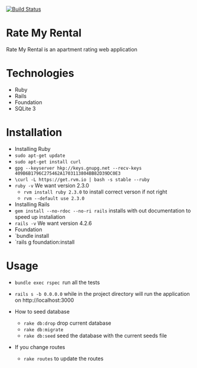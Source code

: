 [![Build Status](https://travis-ci.org/ChicoState/RateMyRental.svg?branch=master)](https://travis-ci.org/ChicoState/RateMyRental)

# Rate My Rental
Rate My Rental is an apartment rating web application

# Technologies
* Ruby
* Rails
* Foundation
* SQLite 3

# Installation
* Installing Ruby
 * `sudo apt-get update`
 * `sudo apt-get install curl`
 * `gpg --keyserver hkp://keys.gnupg.net --recv-keys 409B6B1796C275462A1703113804BB82D39DC0E3`
 * `\curl -L https://get.rvm.io | bash -s stable --ruby`
 * `ruby -v`  We want version 2.3.0
    - `rvm install ruby 2.3.0` to install correct verson if not right
    - `rvm --default use 2.3.0`
* Installing Rails
 * `gem install --no-rdoc --no-ri rails` installs with out documentation to speed up instaliation
 * `rails -v` We want version 4.2.6
* Foundation
 * `bundle install
 * `rails g foundation:install

# Usage
* `bundle exec rspec `run all the tests
* `rails s -b 0.0.0.0` while in the project directory will run the application on http://localhost:3000
* How to seed database
  - `rake db:drop`   drop current database
  - `rake db:migrate`
  - `rake db:seed`   seed the database with the current seeds file

* If you change routes
  - `rake routes` to update the routes
